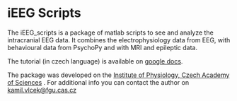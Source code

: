 # iEEG Scripts
The iEEG_scripts is a package of matlab scripts to see and analyze the intracranial EEG data.
It combines the electrophysiology data from EEG, with behavioural data from PsychoPy and with MRI and epileptic data.

The tutorial (in czech language) is available on [google docs](https://docs.google.com/document/d/1mlkpiV7WIaU1DsvV7ZCq0fIQ2LqhpqgLS3pcbdoW0jM/edit?usp=sharing).

The package was developed on the [Institute of Physiology, Czech Academy of Sciences](https://fgu.cas.cz/) .
For additional info you can contact the author on kamil.vlcek@fgu.cas.cz

